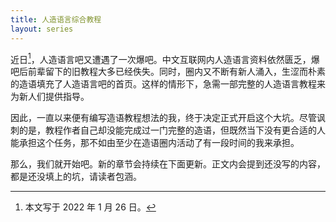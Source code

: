 ```yaml
---
title: 人造语言综合教程
layout: series
---
```


近日[^1]，人造语言吧又遭遇了一次爆吧。中文互联网内人造语言资料依然匮乏，爆吧后前辈留下的旧教程大多已经佚失。同时，圈内又不断有新人涌入，生涩而朴素的造语填充了人造语言吧的首页。这样的情形下，急需一部完整的人造语言教程来为新人们提供指导。

因此，一直以来便有编写造语教程想法的我，终于决定正式开启这个大坑。尽管讽刺的是，教程作者自己却没能完成过一门完整的造语，但既然当下没有更合适的人能承担这个任务，那不如由至少在造语圈内活动了有一段时间的我来承担。

<!-- more -->

那么，我们就开始吧。新的章节会持续在下面更新。正文内会提到还没写的内容，都是还没填上的坑，请读者包涵。

[^1]: 本文写于 2022 年 1 月 26 日。
